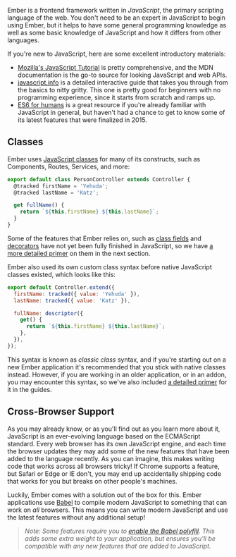 Ember is a frontend framework written in _JavaScript_, the primary scripting
language of the web. You don't need to be an expert in JavaScript to begin using
Ember, but it helps to have some general programming knowledge as well as some
basic knowledge of JavaScript and how it differs from other languages.

If you're new to JavaScript, here are some excellent introductory materials:

- [Mozilla's JavaScript Tutorial][1] is pretty comprehensive, and the MDN
  documentation is the go-to source for looking JavaScript and web APIs.
- [javascript.info][2] is a detailed interactive guide that takes you through
  from the basics to nitty gritty. This one is pretty good for beginners with no
  programming experience, since it starts from scratch and ramps up.
- [ES6 for humans][3] is a great resource if you're already familiar with
  JavaScript in general, but haven't had a chance to get to know some of its
  latest features that were finalized in 2015.

[1]: https://developer.mozilla.org/en-US/docs/Web/JavaScript/A_re-introduction_to_JavaScript
[2]: https://javascript.info
[3]: https://github.com/metagrover/ES6-for-humans

## Classes

Ember uses [JavaScript classes][4] for many of its constructs, such as
Components, Routes, Services, and more:

[4]: https://developer.mozilla.org/en-US/docs/Web/JavaScript/Reference/Classes

```js
export default class PersonController extends Controller {
  @tracked firstName = 'Yehuda';
  @tracked lastName = 'Katz';

  get fullName() {
    return `${this.firstName} ${this.lastName}`;
  }
}
```

Some of the features that Ember relies on, such as [class fields][5] and
[decorators][6] have not yet been fully finished in JavaScript, so we have [a
more detailed primer](../native-classes/) on them in the next section.

[5]: https://developer.mozilla.org/en-US/docs/Web/JavaScript/Reference/Classes#Field_declarations
[6]: https://github.com/tc39/proposal-decorators

Ember also used its own custom class syntax before native JavaScript classes
existed, which looks like this:

```js
export default Controller.extend({
  firstName: tracked({ value: 'Yehuda' }),
  lastName: tracked({ value: 'Katz' }),

  fullName: descriptor({
    get() {
      return `${this.firstName} ${this.lastName}`;
    },
  }),
});
```

This syntax is known as _classic class_ syntax, and if you're starting out on a
new Ember application it's recommended that you stick with native classes
instead. However, if you are working in an older application, or in an addon,
you may encounter this syntax, so we've also included [a detailed
primer](../classic-classes/) for it in the guides.

## Cross-Browser Support

As you may already know, or as you'll find out as you learn more about it,
JavaScript is an ever-evolving language based on the ECMAScript standard. Every
web browser has its own JavaScript engine, and each time the browser updates
they may add some of the new features that have been added to the language
recently. As you can imagine, this makes writing code that works across all
browsers tricky! If Chrome supports a feature, but Safari or Edge or IE don't,
you may end up accidentally shipping code that works for you but breaks on other
people's machines.

Luckily, Ember comes with a solution out of the box for this. Ember applications
use [Babel][7] to compile modern JavaScript to something that
can work on _all_ browsers. This means you can write modern JavaScript and use
the latest features without any additional setup!

[7]: https://babeljs.io/

> _Note: Some features require you to [enable the Babel polyfill][8]. This adds
> some extra weight to your application, but ensures you'll be compatible with
> any new features that are added to JavaScript._

[8]: https://github.com/babel/ember-cli-babel#polyfill
